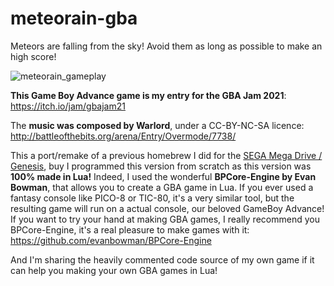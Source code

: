 # meteorain-gba
Meteors are falling from the sky! Avoid them as long as possible to make an high score!

![meteorain_gameplay](https://user-images.githubusercontent.com/42076899/124360581-f3aefa00-dc2a-11eb-8335-5b5ec7418855.gif)


**This Game Boy Advance game is my entry for the GBA Jam 2021**: https://itch.io/jam/gbajam21  

The **music was composed by Warlord**, under a CC-BY-NC-SA licence:
http://battleofthebits.org/arena/Entry/Overmode/7738/  

This a port/remake of a previous homebrew I did for the [SEGA Mega Drive / Genesis](https://drludos.itch.io/meteorain-gameshell-jam-1), buy I programmed this version from scratch as this version was **100% made in Lua!** Indeed, I used the wonderful **BPCore-Engine by Evan Bowman**, that allows you to create a GBA game in Lua. If you ever used a fantasy console like PICO-8 or TIC-80, it's a very similar tool, but the resulting game will run on a actual console, our beloved GameBoy Advance! If you want to try your hand at making GBA games, I really recommend you BPCore-Engine, it's a real pleasure to make games with it: 
https://github.com/evanbowman/BPCore-Engine  

And I'm sharing the heavily commented code source of my own game if it can help you making your own GBA games in Lua!
